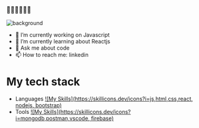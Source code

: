 ### 👋👋👋👋👋👋
![background](./images/bg-summary.gif)

- 🔭 I’m currently working on Javascript
- 🌱 I’m currently learning about Reactjs
- 💬 Ask me about code
- 📫 How to reach me: linkedin
# My tech stack
- Languages
[![My Skills](https://skillicons.dev/icons?i=js,html,css,react, nodejs, bootstrap)](https://skillicons.dev)
- Tools
[![My Skills](https://skillicons.dev/icons?i=mongodb,postman,vscode, firebase)](https://skillicons.dev)
